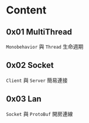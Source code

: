 # Content

## 0x01 MultiThread
`Monobehavior` 與 `Thread` 生命週期

## 0x02 Socket
`Client` 與 `Server` 簡易連接

## 0x03 Lan
`Socket` 與 `ProtoBuf` 開房連線
